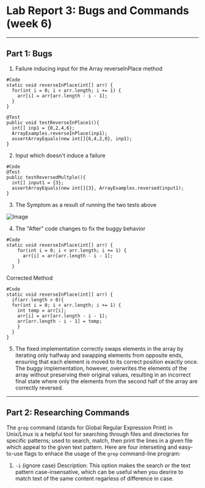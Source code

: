 # Lab Report 3: Bugs and Commands (week 6)
---
## Part 1: Bugs
1. Failure inducing input for the Array reverseInPlace method
```
#Code
static void reverseInPlace(int[] arr) {
  for(int i = 0; i < arr.length; i += 1) {
    arr[i] = arr[arr.length - i - 1];
  }
}

@Test
public void testReverseInPlace1(){
  int[] inp1 = {0,2,4,6};
  ArrayExamples.reverseInPlace(inp1);
  assertArrayEquals(new int[]{6,4,2,0}, inp1);
}
```

2. Input which doesn't induce a failure

```
#Code
@Test
public testReversedMultple(){
  int[] input1 = {3};
  assertArrayEquals(new int[]{3}, ArrayExamples.reversed(input1);
}
```

3. The Symptom as a result of running the two tests above

 ![Image](https://github.com/Domenicj1/cse15l-lab-reports/assets/146692334/763c3f81-93cc-4501-924c-10977c520488)

4. The "After" code changes to fix the buggy behavior

```
#Code
static void reverseInPlace(int[] arr) {
    for(int i = 0; i < arr.length; i += 1) {
      arr[i] = arr[arr.length - i - 1];
    }
  }
```

Corrected Method

```
#Code
static void reverseInPlace(int[] arr) {
  if(arr.length > 0){
  for(int i = 0; i < arr.length; i += 1) {
    int temp = arr[i];
    arr[i] = arr[arr.length - i - 1];
    arr[arr.length - i - 1] = temp;
    }
  }
}
```

5. The fixed implementation correctly swaps elements in the array by iterating only halfway and swapping elements from opposite ends,
ensuring that each element is moved to its correct position exactly once. The buggy implementation, however, overwrites the elements
of the array without preserving their original values, resulting in an incorrect final state where only the elements from the second half
of the array are correctly reversed.

---
## Part 2: Researching Commands
The `grep` command (stands for Global Regular Expression Print) in Unix/Linux is a helpful tool for searching through files and directories for specific patterns;
used to search, match, then print the lines in a given file which appeal to the given text pattern. Here are four interseting and easy-to-use flags to enhace 
the usage of the `grep` command-line program:

1. `-i` (ignore case)
   Description: This option makes the search or the text pattern case-insensative, which can be useful when you desrire to match text of the same content regarless of difference in case. 
